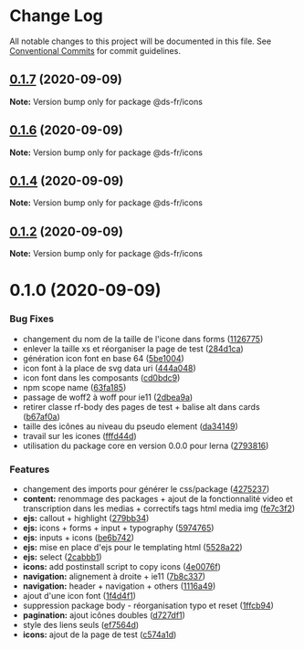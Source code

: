 # Change Log

All notable changes to this project will be documented in this file.
See [Conventional Commits](https://conventionalcommits.org) for commit guidelines.

## [0.1.7](https://github.com/GouvernementFR/design-system-developpement/compare/@ds-fr/icons@0.1.6...@ds-fr/icons@0.1.7) (2020-09-09)

**Note:** Version bump only for package @ds-fr/icons





## [0.1.6](https://github.com/GouvernementFR/design-system-developpement/compare/@ds-fr/icons@0.1.4...@ds-fr/icons@0.1.6) (2020-09-09)

**Note:** Version bump only for package @ds-fr/icons





## [0.1.4](https://github.com/GouvernementFR/design-system-developpement/compare/@ds-fr/icons@0.1.2...@ds-fr/icons@0.1.4) (2020-09-09)

**Note:** Version bump only for package @ds-fr/icons





## [0.1.2](https://github.com/GouvernementFR/design-system-developpement/compare/@ds-fr/icons@0.1.0...@ds-fr/icons@0.1.2) (2020-09-09)

**Note:** Version bump only for package @ds-fr/icons





# 0.1.0 (2020-09-09)


### Bug Fixes

* changement du nom de la taille de l'icone dans forms ([1126775](https://github.com/GouvernementFR/design-system-developpement/commit/11267756eb887b58ac3ea9e4ca71262e692f3503))
* enlever la taille xs et réorganiser la page de test ([284d1ca](https://github.com/GouvernementFR/design-system-developpement/commit/284d1ca5bf7af6f242347e2cd2a370ab49a464da))
* génération icon font en base 64 ([5be1004](https://github.com/GouvernementFR/design-system-developpement/commit/5be1004e213213e4cbc6bf234412752fcb80d358))
* icon font à la place de svg data uri ([444a048](https://github.com/GouvernementFR/design-system-developpement/commit/444a048ee5e5f5eccfe60b6bf544b6ac25c70344))
* icon font dans les composants ([cd0bdc9](https://github.com/GouvernementFR/design-system-developpement/commit/cd0bdc9661f03ab5c32755c6b4241e24575b46a3))
* npm scope name ([63fa185](https://github.com/GouvernementFR/design-system-developpement/commit/63fa1854eea7a17bc4c2b11e13b4c8e7d847ed69))
* passage de woff2 à woff pour ie11 ([2dbea9a](https://github.com/GouvernementFR/design-system-developpement/commit/2dbea9ae834ee8d8073c8dde872de5a447582a0b))
* retirer classe rf-body des pages de test + balise alt dans cards ([b67af0a](https://github.com/GouvernementFR/design-system-developpement/commit/b67af0af085e7c2941c2789830e0200f42e91d96))
* taille des icônes au niveau du pseudo element ([da34149](https://github.com/GouvernementFR/design-system-developpement/commit/da34149f4a2b9d854ad4e0a6a9df93573b7a00a9))
* travail sur les icones ([fffd44d](https://github.com/GouvernementFR/design-system-developpement/commit/fffd44d730b18ae5f7276c3fb70ddacfe79c72c3))
* utilisation du package core en version 0.0.0 pour lerna ([2793816](https://github.com/GouvernementFR/design-system-developpement/commit/279381667b480f4591308e3f8626614661830ab6))


### Features

* changement des imports pour générer le css/package ([4275237](https://github.com/GouvernementFR/design-system-developpement/commit/427523759cf96efbd0f7b8270f5cdb5e560fd9c7))
* **content:** renommage des packages + ajout de la fonctionnalité video et transcription dans les medias + correctifs tags html media img ([fe7c3f2](https://github.com/GouvernementFR/design-system-developpement/commit/fe7c3f2cfe364aee0f2492b9a6a484ad18a0f82e))
* **ejs:** callout + highlight ([279bb34](https://github.com/GouvernementFR/design-system-developpement/commit/279bb34cad137b0b82b6687024fa90fbae18ec62))
* **ejs:** icons + forms + input + typography ([5974765](https://github.com/GouvernementFR/design-system-developpement/commit/5974765cbb79d5d4b11b8447e077011e7eff22d4))
* **ejs:** inputs + icons ([be6b742](https://github.com/GouvernementFR/design-system-developpement/commit/be6b7429b97e611125495bced784b7941982c942))
* **ejs:** mise en place d'ejs pour le templating html ([5528a22](https://github.com/GouvernementFR/design-system-developpement/commit/5528a2252ba75cdc09ccc0e7183ad48ee791f9be))
* **ejs:** select ([2cabbb1](https://github.com/GouvernementFR/design-system-developpement/commit/2cabbb1f651928800a46bab17bdb7629218dfe2a))
* **icons:** add postinstall script to copy icons ([4e0076f](https://github.com/GouvernementFR/design-system-developpement/commit/4e0076f3d0189fb503438cb0074d527cec989128))
* **navigation:** alignement à droite + ie11 ([7b8c337](https://github.com/GouvernementFR/design-system-developpement/commit/7b8c337bdaf1ba8ea250a83e659a337850c451d1))
* **navigation:** header + navigation + others ([1116a49](https://github.com/GouvernementFR/design-system-developpement/commit/1116a491623792610949cbf93c43eb441bd715d2))
* ajout d'une icon font ([1f4d4f1](https://github.com/GouvernementFR/design-system-developpement/commit/1f4d4f172a6e488577e178809bf63e40dba7111d))
* suppression package body - réorganisation typo et reset ([1ffcb94](https://github.com/GouvernementFR/design-system-developpement/commit/1ffcb947bccbf7f6bff1d902138f0672669f1f46))
* **pagination:** ajout icônes doubles ([d727df1](https://github.com/GouvernementFR/design-system-developpement/commit/d727df134fe994f2b620dc8ac8049123d76f04d9))
* style des liens seuls ([ef7564d](https://github.com/GouvernementFR/design-system-developpement/commit/ef7564d2600a501612308d909e1880d28859a7bd))
* **icons:** ajout de la page de test ([c574a1d](https://github.com/GouvernementFR/design-system-developpement/commit/c574a1d7b754e150cf15dd71ab8a544aed967284))
